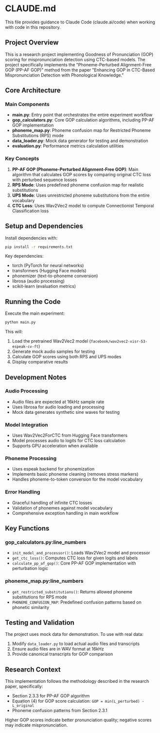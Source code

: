 # CLAUDE.md

This file provides guidance to Claude Code (claude.ai/code) when working with code in this repository.

## Project Overview

This is a research project implementing Goodness of Pronunciation (GOP) scoring for mispronunciation detection using CTC-based models. The project specifically implements the "Phoneme-Perturbed Alignment-Free GOP (PP-AF GOP)" method from the paper "Enhancing GOP in CTC-Based Mispronunciation Detection with Phonological Knowledge."

## Core Architecture

### Main Components

- **main.py**: Entry point that orchestrates the entire experiment workflow
- **gop_calculators.py**: Core GOP calculation algorithms, including PP-AF GOP implementation
- **phoneme_map.py**: Phoneme confusion map for Restricted Phoneme Substitutions (RPS) mode
- **data_loader.py**: Mock data generator for testing and demonstration
- **evaluation.py**: Performance metrics calculation utilities

### Key Concepts

1. **PP-AF GOP (Phoneme-Perturbed Alignment-Free GOP)**: Main algorithm that calculates GOP scores by comparing original CTC loss with perturbed sequence losses
2. **RPS Mode**: Uses predefined phoneme confusion map for realistic substitutions
3. **UPS Mode**: Uses unrestricted phoneme substitutions from the entire vocabulary
4. **CTC Loss**: Uses Wav2Vec2 model to compute Connectionist Temporal Classification loss

## Setup and Dependencies

Install dependencies with:
```bash
pip install -r requirements.txt
```

Key dependencies:
- torch (PyTorch for neural networks)
- transformers (Hugging Face models)
- phonemizer (text-to-phoneme conversion)
- librosa (audio processing)
- scikit-learn (evaluation metrics)

## Running the Code

Execute the main experiment:
```bash
python main.py
```

This will:
1. Load the pretrained Wav2Vec2 model (`facebook/wav2vec2-xisr-53-espeak-cv-ft`)
2. Generate mock audio samples for testing
3. Calculate GOP scores using both RPS and UPS modes
4. Display comparative results

## Development Notes

### Audio Processing
- Audio files are expected at 16kHz sample rate
- Uses librosa for audio loading and processing
- Mock data generates synthetic sine waves for testing

### Model Integration
- Uses Wav2Vec2ForCTC from Hugging Face transformers
- Model processes audio to logits for CTC loss calculation
- Supports GPU acceleration when available

### Phoneme Processing
- Uses espeak backend for phonemization
- Implements basic phoneme cleaning (removes stress markers)
- Handles phoneme-to-token conversion for the model vocabulary

### Error Handling
- Graceful handling of infinite CTC losses
- Validation of phonemes against model vocabulary
- Comprehensive exception handling in main workflow

## Key Functions

### gop_calculators.py:line_numbers
- `init_model_and_processor()`: Loads Wav2Vec2 model and processor
- `get_ctc_loss()`: Computes CTC loss for given logits and labels
- `calculate_pp_af_gop()`: Core PP-AF GOP implementation with perturbation logic

### phoneme_map.py:line_numbers
- `get_restricted_substitutions()`: Returns allowed phoneme substitutions for RPS mode
- `PHONEME_CONFUSION_MAP`: Predefined confusion patterns based on phonetic similarity

## Testing and Validation

The project uses mock data for demonstration. To use with real data:
1. Modify `data_loader.py` to load actual audio files and transcripts
2. Ensure audio files are in WAV format at 16kHz
3. Provide canonical transcripts for GOP comparison

## Research Context

This implementation follows the methodology described in the research paper, specifically:
- Section 2.3.3 for PP-AF GOP algorithm
- Equation (4) for GOP score calculation: `GOP = min(L_perturbed) - L_original`
- Phoneme confusion patterns from Section 2.3.1

Higher GOP scores indicate better pronunciation quality; negative scores may indicate mispronunciation.